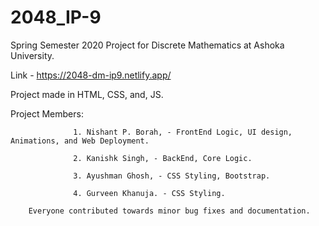 # 2048_IP-9
Spring Semester 2020 Project for Discrete Mathematics at Ashoka University.

Link - https://2048-dm-ip9.netlify.app/

Project made in HTML, CSS, and, JS.


Project Members:

                  1. Nishant P. Borah, - FrontEnd Logic, UI design, Animations, and Web Deployment.

                  2. Kanishk Singh, - BackEnd, Core Logic.

                  3. Ayushman Ghosh, - CSS Styling, Bootstrap.

                  4. Gurveen Khanuja. - CSS Styling.

        Everyone contributed towards minor bug fixes and documentation.
